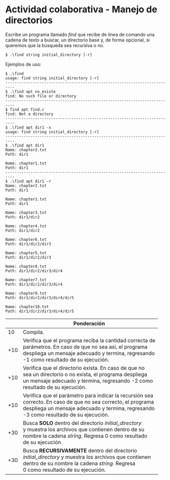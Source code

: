 # Actividad colaborativa - Manejo de directorios
Escribe un programa llamado *find* que recibe de línea de comando una cadena de texto a buscar, un directorio base y, de forma opcional, si queremos que la búsqueda sea recursiva o no.

```
$ .\find string initial_directory [-r]
```

Ejemplos de uso:
```
$ .\find
usage: find string initial_directory [-r]
--------------------------------------------------------------------------
$ .\find apt no_existe
find: No such file or directory
--------------------------------------------------------------------------
$ find apt find.c
find: Not a directory
--------------------------------------------------------------------------
$ .\find apt dir1 -x
usage: find string initial_directory [-r]
--------------------------------------------------------------------------
$ .\find apt dir1
Name: chapter2.txt
Path: dir1

Name: chapter1.txt
Path: dir1
--------------------------------------------------------------------------
$ .\find apt dir1 -r
Name: chapter2.txt
Path: dir1

Name: chapter1.txt
Path: dir1

Name: chapter3.txt
Path: dir1/dir2

Name: chapter4.txt
Path: dir1/dir2

Name: chapter6.txt
Path: dir1/dir2/dir3

Name: chapter5.txt
Path: dir1/dir2/dir3

Name: chapter8.txt
Path: dir1/dir2/dir3/dir4

Name: chapter7.txt
Path: dir1/dir2/dir3/dir4

Name: chapter9.txt
Path: dir1/dir2/dir3/dir4/dir5

Name: chapter10.txt
Path: dir1/dir2/dir3/dir4/dir5
```
|     | Ponderación                                                                                                                                                                                                   |
|-----|---------------------------------------------------------------------------------------------------------------------------------------------------------------------------------------------------------------|
|  10 | Compila.    |
| +10 | Verifica que el programa reciba la cantidad correcta de<br>parámetros. En caso de que no sea así, el programa<br>despliega un mensaje adecuado y termina, regresando<br>-1 como resultado de su ejecución.    |
| +10 | Verifica que el directorio exista. En caso de que no<br>sea un directorio o no exista, el programa despliega<br>un mensaje adecuado y termina, regresando -2 como<br>resultado de su ejecución.               |
| +10 | Verifica que el parámetro para indicar la recursión sea<br>correcto. En caso de que no sea correcto, el programa<br>despliega un mensaje adecuado y termina, regresando<br>-3 como resultado de su ejecución. |
| +30 | Busca **SOLO** dentro del directorio *initial_directory*<br>y muestra los archivos que contienen dentro de su<br>nombre la cadena *string*. Regresa 0 como resultado<br>de su ejecución.                      |
| +30 | Busca **RECURSIVAMENTE** dentro del directorio<br>*initial_directory* y muestra los archivos que contienen<br>dentro de su nombre la cadena *string*. Regresa<br>0 como resultado de su ejecución.            |
